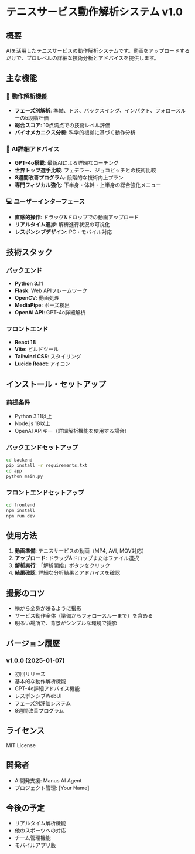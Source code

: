 # テニスサービス動作解析システム v1.0

## 概要
AIを活用したテニスサービスの動作解析システムです。動画をアップロードするだけで、プロレベルの詳細な技術分析とアドバイスを提供します。

## 主な機能

### 🎾 **動作解析機能**
- **フェーズ別解析**: 準備、トス、バックスイング、インパクト、フォロースルーの5段階評価
- **総合スコア**: 10点満点での技術レベル評価
- **バイオメカニクス分析**: 科学的根拠に基づく動作分析

### 🤖 **AI詳細アドバイス**
- **GPT-4o搭載**: 最新AIによる詳細なコーチング
- **世界トップ選手比較**: フェデラー、ジョコビッチとの技術比較
- **8週間改善プログラム**: 段階的な技術向上プラン
- **専門フィジカル強化**: 下半身・体幹・上半身の総合強化メニュー

### 💻 **ユーザーインターフェース**
- **直感的操作**: ドラッグ&ドロップでの動画アップロード
- **リアルタイム進捗**: 解析進行状況の可視化
- **レスポンシブデザイン**: PC・モバイル対応

## 技術スタック

### バックエンド
- **Python 3.11**
- **Flask**: Web APIフレームワーク
- **OpenCV**: 動画処理
- **MediaPipe**: ポーズ検出
- **OpenAI API**: GPT-4o詳細解析

### フロントエンド
- **React 18**
- **Vite**: ビルドツール
- **Tailwind CSS**: スタイリング
- **Lucide React**: アイコン

## インストール・セットアップ

### 前提条件
- Python 3.11以上
- Node.js 18以上
- OpenAI APIキー（詳細解析機能を使用する場合）

### バックエンドセットアップ
```bash
cd backend
pip install -r requirements.txt
cd app
python main.py
```

### フロントエンドセットアップ
```bash
cd frontend
npm install
npm run dev
```

## 使用方法

1. **動画準備**: テニスサービスの動画（MP4, AVI, MOV対応）
2. **アップロード**: ドラッグ&ドロップまたはファイル選択
3. **解析実行**: 「解析開始」ボタンをクリック
4. **結果確認**: 詳細な分析結果とアドバイスを確認

## 撮影のコツ
- 横から全身が映るように撮影
- サービス動作全体（準備からフォロースルーまで）を含める
- 明るい場所で、背景がシンプルな環境で撮影

## バージョン履歴

### v1.0.0 (2025-01-07)
- 初回リリース
- 基本的な動作解析機能
- GPT-4o詳細アドバイス機能
- レスポンシブWebUI
- フェーズ別評価システム
- 8週間改善プログラム

## ライセンス
MIT License

## 開発者
- AI開発支援: Manus AI Agent
- プロジェクト管理: [Your Name]

## 今後の予定
- リアルタイム解析機能
- 他のスポーツへの対応
- チーム管理機能
- モバイルアプリ版

